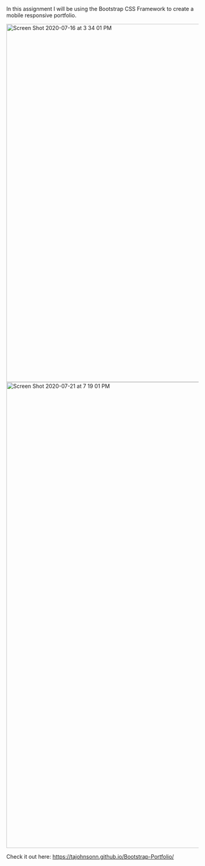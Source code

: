 In this assignment I will be using the Bootstrap CSS Framework to create a mobile responsive portfolio. 


<img width="937" alt="Screen Shot 2020-07-16 at 3 34 01 PM" src="https://user-images.githubusercontent.com/57122209/87729282-d19e3c80-c779-11ea-9a61-daab50ad0613.png">

<img width="1219" alt="Screen Shot 2020-07-21 at 7 19 01 PM" src="https://user-images.githubusercontent.com/57122209/88126775-1f0a1780-cb87-11ea-8ef2-416776bd6854.png">




Check it out here: https://tajohnsonn.github.io/Bootstrap-Portfolio/
